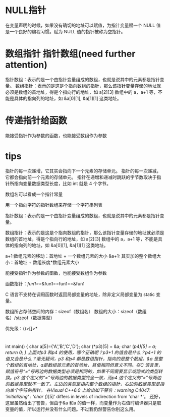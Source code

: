 #  NULL指针
在变量声明的时候，如果没有确切的地址可以赋值，为指针变量赋一个 NULL 值是一个良好的编程习惯。赋为 NULL 
值的指针被称为空指针。

#  数组指针 指针数组(need further attention)
指针数组：表示的是一个由指针变量组成的数组，也就是说其中的元素都是指针变量。
数组指针：表示的是这是个指向数组的指针，那么该指针变量存储的地址就必须是数组的首地址，得是个指向行的地址，如 
a[2][3] 数组中的 a，a+1 等，不能是具体的指向列的地址，如 &a[0][1], &a[1][1] 这类地址。

# 传递指针给函数
能接受指针作为参数的函数，也能接受数组作为参数

# tips
指针的每一次递增，它其实会指向下一个元素的存储单元。
指针的每一次递减，它都会指向前一个元素的存储单元。
指针在递增和递减时跳跃的字节数取决于指针所指向变量数据类型长度，比如 int 就是 4 个字节。

数组名可以看成一个指针常量

用一个指向字符的指针数组来存储一个字符串列表

指针数组：表示的是一个由指针变量组成的数组，也就是说其中的元素都是指针变量。
 
数组指针：表示的是这是个指向数组的指针，那么该指针变量存储的地址就必须是数组的首地址，得是个指向行的地址，如 
a[2][3] 数组中的 a，a+1 等，不能是具体的指向列的地址，如 &a[0][1], &a[1][1] 这类地址。

a+1:数组元素的移动：首地址 + 一个数组元素的大小 
&a+1: 其实加的整个数组大小：首地址 + 数组长度*数组元素大小 

能接受指针作为参数的函数，也能接受数组作为参数

函数指针：*fun1==*&fun1==fun1==&fun1

C 语言不支持在调用函数时返回局部变量的地址，除非定义局部变量为 static 变量。

数组所占存储空间的内存：sizeof（数组名）
数组的大小：sizeof（数组名）/sizeof（数据类型）

优先级：()>[]>*

# 
int main()
{
   char a[5]={'A','B','C','D'};
   char (*p3)[5] = &a;
   char (*p4)[5] = a;
   return 0;
}
上面对p3 和p4 的使用，哪个正确呢？p3+1 的值会是什么？p4+1 的值又会是什么？毫无疑问，p3 和p4 
都是数组指针，指向的是整个数组。&a 是整个数组的首地址，a是数组首元素的首地址，其值相同但意义不同。在C 
语言里，赋值符号“=”号两边的数据类型必须是相同的，如果不同需要显示或隐式的类型转换。p3 
这个定义的“=”号两边的数据类型完全一致，而p4 
这个定义的“=”号两边的数据类型就不一致了。左边的类型是指向整个数组的指针，右边的数据类型是指向单个字符的指针。
在Visual C++6.0 上给出如下警告：warning C4047: 'initializing' : 'char (*)[5]' differs in 
levels of indirection from 'char *'。
还好，这里虽然给出了警告，但由于&a 和a 
的值一样，而变量作为右值时编译器只是取变量的值，所以运行并没有什么问题。不过我仍然警告你别这么用。

